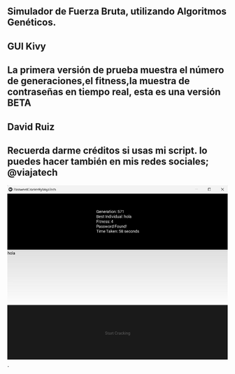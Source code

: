 Simulador de Fuerza Bruta, utilizando Algoritmos Genéticos.
---------
GUI Kivy
---------
La primera versión de prueba muestra el número de generaciones,el fitness,la muestra de contraseñas en tiempo real, esta es una versión BETA
---------
David Ruiz 
---------
Recuerda darme créditos si usas mi script. lo puedes hacer también en mis redes sociales; @viajatech
---------
![](https://github.com/viajatech/PasswordCrackerSimulatorr/blob/main/Geneticos.png).
